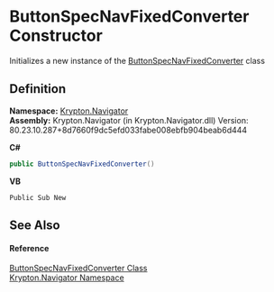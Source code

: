 # ButtonSpecNavFixedConverter Constructor


Initializes a new instance of the <a href="f5f6fbf6-54d1-cb18-e4eb-c11cd0834ee4.md">ButtonSpecNavFixedConverter</a> class



## Definition
**Namespace:** <a href="a21ac074-d119-3dc6-bd1c-d3a12c0128bc.md">Krypton.Navigator</a>  
**Assembly:** Krypton.Navigator (in Krypton.Navigator.dll) Version: 80.23.10.287+8d7660f9dc5efd033fabe008ebfb904beab6d444

**C#**
``` C#
public ButtonSpecNavFixedConverter()
```
**VB**
``` VB
Public Sub New
```



## See Also


#### Reference
<a href="f5f6fbf6-54d1-cb18-e4eb-c11cd0834ee4.md">ButtonSpecNavFixedConverter Class</a>  
<a href="a21ac074-d119-3dc6-bd1c-d3a12c0128bc.md">Krypton.Navigator Namespace</a>  
